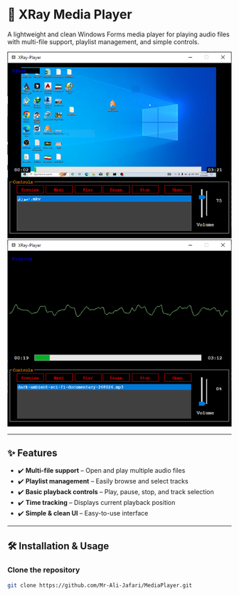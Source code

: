 # 🎵 XRay Media Player

A lightweight and clean Windows Forms media player for playing audio files with multi-file support, playlist management, and simple controls.

![Screenshot 1](ScreenShots/1.PNG)
![Screenshot 2](ScreenShots/2.PNG)

---

## ✨ Features

- ✔️ **Multi-file support** – Open and play multiple audio files  
- ✔️ **Playlist management** – Easily browse and select tracks  
- ✔️ **Basic playback controls** – Play, pause, stop, and track selection  
- ✔️ **Time tracking** – Displays current playback position  
- ✔️ **Simple & clean UI** – Easy-to-use interface  

---

## 🛠️ Installation & Usage

### Clone the repository

```sh
git clone https://github.com/Mr-Ali-Jafari/MediaPlayer.git
```

